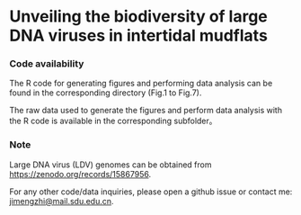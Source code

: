 # Unveiling the biodiversity of large DNA viruses in intertidal mudflats
### Code availability
The R code for generating figures and performing data analysis can be found in the corresponding directory (Fig.1 to Fig.7).

The raw data used to generate the figures and perform data analysis with the R code is available in the corresponding subfolder。

### Note
Large DNA virus (LDV) genomes can be obtained from https://zenodo.org/records/15867956. 

For any other code/data inquiries, please open a github issue or contact me: jimengzhi@mail.sdu.edu.cn.
